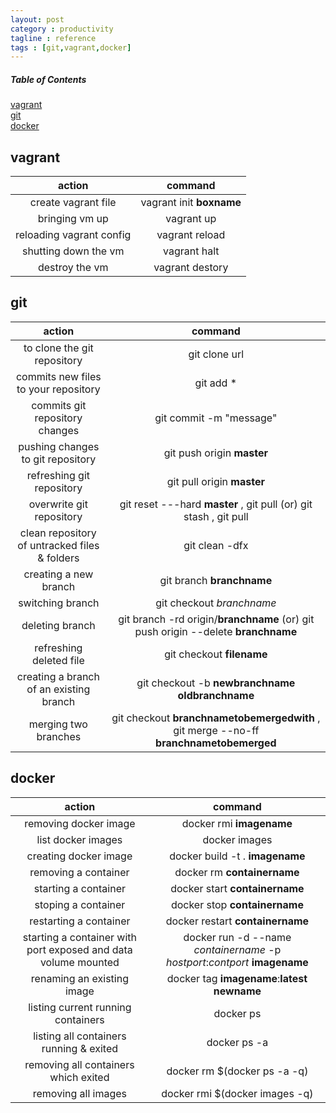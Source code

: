 ```yaml
---
layout: post
category : productivity
tagline : reference
tags : [git,vagrant,docker]
---
```


##### Table of Contents  
[vagrant](#vagrant)  
[git](#git)  
[docker](#docker)  


<a name="vagrant"/>

## vagrant

action|command|
:---:|:---:|
create vagrant file|vagrant init **boxname**|
bringing vm up|vagrant up|
reloading vagrant config|vagrant reload|
shutting down the vm|vagrant halt|
destroy the vm|vagrant destory|

<a name="git"/>

## git

action|command|
:----:|:----:|
to clone the git repository|git clone url|
commits new files to your repository|git add *|
commits git repository changes|git commit -m "message"|
pushing changes to git repository|git push origin **master**|
refreshing git repository|git pull origin **master**|
overwrite git repository|git reset ---hard **master** , git pull (or) git stash , git pull|
clean repository of untracked files & folders|git clean -dfx|
creating a new branch| git branch **branchname**|
switching branch| git checkout *branchname*|
deleting branch| git branch -rd origin/**branchname** (or) git push origin --delete **branchname**|
refreshing deleted file| git checkout **filename**|
creating a branch of an existing branch| git checkout -b **newbranchname** **oldbranchname**|
merging two branches| git checkout **branchnametobemergedwith** , git merge --no-ff **branchnametobemerged** |



<a name="docker"/>

## docker

action|command|
:----:|:----:|
removing docker image|docker rmi **imagename**|
list docker images|docker images|
creating docker image|docker build -t . **imagename** | run this in directory path where dockerfile exists.
removing a container|docker rm **containername** |
starting a container|docker start **containername** |
stoping a container|docker stop **containername** |
restarting a container|docker restart **containername** |
starting a container with port exposed and data volume mounted|docker run -d --name *containername* -p *hostport*:*contport* **imagename**|
renaming an existing image|docker tag **imagename**:**latest** **newname**|
listing current running containers|docker ps|
listing all containers running & exited | docker ps -a|
removing all containers which exited | docker rm $(docker ps -a -q)|
removing all images | docker rmi $(docker images -q)|

